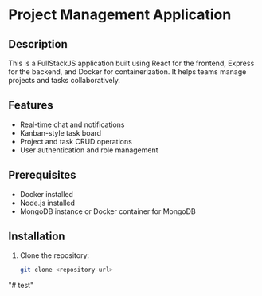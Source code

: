 # Project Management Application

## Description
This is a FullStackJS application built using React for the frontend, Express for the backend, and Docker for containerization. It helps teams manage projects and tasks collaboratively.

## Features
- Real-time chat and notifications
- Kanban-style task board
- Project and task CRUD operations
- User authentication and role management

## Prerequisites
- Docker installed
- Node.js installed
- MongoDB instance or Docker container for MongoDB

## Installation
1. Clone the repository:
   ```bash
   git clone <repository-url>
"# test" 
